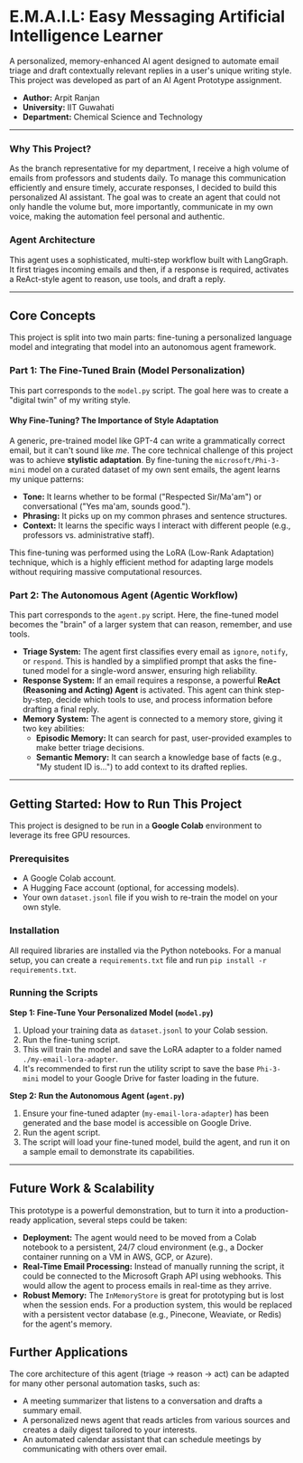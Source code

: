 # E.M.A.I.L: Easy Messaging Artificial Intelligence Learner

A personalized, memory-enhanced AI agent designed to automate email triage and draft contextually relevant replies in a user's unique writing style. This project was developed as part of an AI Agent Prototype assignment.

* **Author:** Arpit Ranjan
* **University:** IIT Guwahati
* **Department:** Chemical Science and Technology

---

### Why This Project?

As the branch representative for my department, I receive a high volume of emails from professors and students daily. To manage this communication efficiently and ensure timely, accurate responses, I decided to build this personalized AI assistant. The goal was to create an agent that could not only handle the volume but, more importantly, communicate in my own voice, making the automation feel personal and authentic.

### Agent Architecture

This agent uses a sophisticated, multi-step workflow built with LangGraph. It first triages incoming emails and then, if a response is required, activates a ReAct-style agent to reason, use tools, and draft a reply.

---

## Core Concepts

This project is split into two main parts: fine-tuning a personalized language model and integrating that model into an autonomous agent framework.

### Part 1: The Fine-Tuned Brain (Model Personalization)

This part corresponds to the `model.py` script. The goal here was to create a "digital twin" of my writing style.

#### Why Fine-Tuning? The Importance of Style Adaptation

A generic, pre-trained model like GPT-4 can write a grammatically correct email, but it can't sound like *me*. The core technical challenge of this project was to achieve **stylistic adaptation**. By fine-tuning the `microsoft/Phi-3-mini` model on a curated dataset of my own sent emails, the agent learns my unique patterns:
* **Tone:** It learns whether to be formal ("Respected Sir/Ma'am") or conversational ("Yes ma'am, sounds good.").
* **Phrasing:** It picks up on my common phrases and sentence structures.
* **Context:** It learns the specific ways I interact with different people (e.g., professors vs. administrative staff).

This fine-tuning was performed using the LoRA (Low-Rank Adaptation) technique, which is a highly efficient method for adapting large models without requiring massive computational resources.

### Part 2: The Autonomous Agent (Agentic Workflow)

This part corresponds to the `agent.py` script. Here, the fine-tuned model becomes the "brain" of a larger system that can reason, remember, and use tools.

* **Triage System:** The agent first classifies every email as `ignore`, `notify`, or `respond`. This is handled by a simplified prompt that asks the fine-tuned model for a single-word answer, ensuring high reliability.
* **Response System:** If an email requires a response, a powerful **ReAct (Reasoning and Acting) Agent** is activated. This agent can think step-by-step, decide which tools to use, and process information before drafting a final reply.
* **Memory System:** The agent is connected to a memory store, giving it two key abilities:
    * **Episodic Memory:** It can search for past, user-provided examples to make better triage decisions.
    * **Semantic Memory:** It can search a knowledge base of facts (e.g., "My student ID is...") to add context to its drafted replies.

---

## Getting Started: How to Run This Project

This project is designed to be run in a **Google Colab** environment to leverage its free GPU resources.

### Prerequisites

* A Google Colab account.
* A Hugging Face account (optional, for accessing models).
* Your own `dataset.jsonl` file if you wish to re-train the model on your own style.

### Installation

All required libraries are installed via the Python notebooks. For a manual setup, you can create a `requirements.txt` file and run `pip install -r requirements.txt`.

### Running the Scripts

**Step 1: Fine-Tune Your Personalized Model (`model.py`)**
1.  Upload your training data as `dataset.jsonl` to your Colab session.
2.  Run the fine-tuning script.
3.  This will train the model and save the LoRA adapter to a folder named `./my-email-lora-adapter`.
4.  It's recommended to first run the utility script to save the base `Phi-3-mini` model to your Google Drive for faster loading in the future.

**Step 2: Run the Autonomous Agent (`agent.py`)**
1.  Ensure your fine-tuned adapter (`my-email-lora-adapter`) has been generated and the base model is accessible on Google Drive.
2.  Run the agent script.
3.  The script will load your fine-tuned model, build the agent, and run it on a sample email to demonstrate its capabilities.

---

## Future Work & Scalability

This prototype is a powerful demonstration, but to turn it into a production-ready application, several steps could be taken:

* **Deployment:** The agent would need to be moved from a Colab notebook to a persistent, 24/7 cloud environment (e.g., a Docker container running on a VM in AWS, GCP, or Azure).
* **Real-Time Email Processing:** Instead of manually running the script, it could be connected to the Microsoft Graph API using webhooks. This would allow the agent to process emails in real-time as they arrive.
* **Robust Memory:** The `InMemoryStore` is great for prototyping but is lost when the session ends. For a production system, this would be replaced with a persistent vector database (e.g., Pinecone, Weaviate, or Redis) for the agent's memory.

## Further Applications

The core architecture of this agent (triage -> reason -> act) can be adapted for many other personal automation tasks, such as:
* A meeting summarizer that listens to a conversation and drafts a summary email.
* A personalized news agent that reads articles from various sources and creates a daily digest tailored to your interests.
* An automated calendar assistant that can schedule meetings by communicating with others over email.